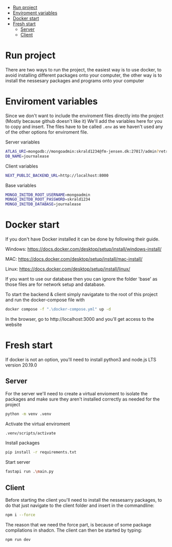 
- [Run project](#run-project)
- [Enviroment variables](#enviroment-variables)
- [Docker start](#docker-start)
- [Fresh start](#fresh-start)
  - [Server](#server)
  - [Client](#client)

# Run project

There are two ways to run the project, the easiest way is to use docker, to avoid installing different packages onto your computer, the other way is to install the nessesary packages and programs onto your computer


# Enviroment variables
Since we don't want to include the enviroment files directly into the project (Mostly because github doesn't like it)
We'll add the variables here for you to copy and insert. The files have to be called `.env` as we haven't used any of the other options for enviroment file.

Server variables
```bash
ATLAS_URI=mongodb://mongoadmin:skrald1234@fm-jensen.dk:27017/admin?retryWrites=true&loadBalanced=false&connectTimeoutMS=10000&authSource=admin&authMechanism=SCRAM-SHA-1
DB_NAME=journalease
```

Client variables
``` bash
NEXT_PUBLIC_BACKEND_URL=http://localhost:8000
```

Base variables
```bash
MONGO_INITDB_ROOT_USERNAME=mongoadmin
MONGO_INITDB_ROOT_PASSWORD=skrald1234
MONGO_INITDB_DATABASE=journalease
```
# Docker start
If you don't have Docker installed it can be done by following their guide.

Windows: https://docs.docker.com/desktop/setup/install/windows-install/

MAC: https://docs.docker.com/desktop/setup/install/mac-install/

Linux: https://docs.docker.com/desktop/setup/install/linux/

If you want to use our database then you can ignore the folder 'base' as those files are for network setup and database.

To start the backend & client simply navigatate to the root of this project and run the docker-compose file with

``` bash
docker compose -f ".\docker-compose.yml" up -d
```

In the browser, go to http://localhost:3000 and you'll get access to the website


# Fresh start
If docker is not an option, you'll need to install python3 and node.js LTS version 20.19.0

## Server
For the server we'll need to create a virtual envioment to isolate the packages and make sure they aren't installed correctly as needed for the project

``` bash
python -m venv .venv
```

Activate the virtual enviroment

``` bash
.venv/scripts/activate
```

Install packages

``` bash
pip install -r requirements.txt
```

Start server

``` bash
fastapi run .\main.py
```

## Client
Before starting the client you'll need to install the nessesarry packages, to do that just navigate to the client folder and insert in the commandline:

``` bash
npm i --force
```

The reason that we need the force part, is because of some package compilations in shadcn. The client can then be started by typing:

``` bash
npm run dev
```
